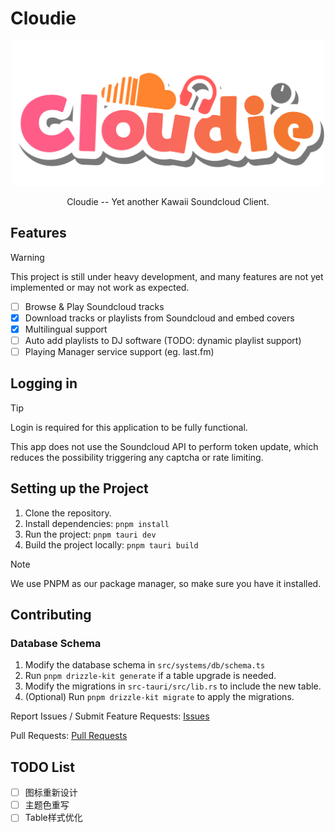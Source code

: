 # Cloudie

<div align="center">
<img src="public/logo.png" alt="logo" width=500 />
</div>

<p align="center">
Cloudie -- Yet another Kawaii Soundcloud Client.
</p>

## Features

> [!WARNING]
> This project is still under heavy development, and many features are not yet implemented or may not work as expected.

- [ ] Browse & Play Soundcloud tracks
- [x] Download tracks or playlists from Soundcloud and embed covers
- [x] Multilingual support
- [ ] Auto add playlists to DJ software (TODO: dynamic playlist support)
- [ ] Playing Manager service support (eg. last.fm)

## Logging in

> [!TIP]
> Login is required for this application to be fully functional.

This app does not use the Soundcloud API to perform token update, which reduces the possibility triggering any captcha or rate limiting.

## Setting up the Project

1. Clone the repository.
2. Install dependencies: `pnpm install`
3. Run the project: `pnpm tauri dev`
4. Build the project locally: `pnpm tauri build`

> [!NOTE]
> We use PNPM as our package manager, so make sure you have it installed.

## Contributing

### Database Schema

1. Modify the database schema in `src/systems/db/schema.ts`
2. Run `pnpm drizzle-kit generate` if a table upgrade is needed.
3. Modify the migrations in `src-tauri/src/lib.rs` to include the new table.
4. (Optional) Run `pnpm drizzle-kit migrate` to apply the migrations.

Report Issues / Submit Feature Requests: [Issues](https://github.com/hexadecimal233/cloudie/issues)

Pull Requests: [Pull Requests](https://github.com/hexadecimal233/cloudie/pulls)

<!-- 也许加一个捐助功能 -->

## TODO List

- [ ] 图标重新设计
- [ ] 主题色重写
- [ ] Table样式优化
